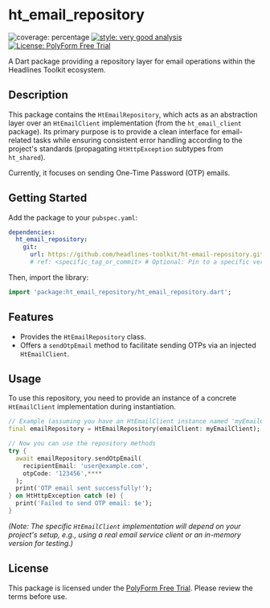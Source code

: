 # ht_email_repository

![coverage: percentage](https://img.shields.io/badge/coverage-100-green)
[![style: very good analysis](https://img.shields.io/badge/style-very_good_analysis-B22C89.svg)](https://pub.dev/packages/very_good_analysis)
[![License: PolyForm Free Trial](https://img.shields.io/badge/License-PolyForm%20Free%20Trial-blue)](https://polyformproject.org/licenses/free-trial/1.0.0)

A Dart package providing a repository layer for email operations within the
Headlines Toolkit ecosystem.

## Description

This package contains the `HtEmailRepository`, which acts as an abstraction
layer over an `HtEmailClient` implementation (from the `ht_email_client`
package). Its primary purpose is to provide a clean interface for email-related
tasks while ensuring consistent error handling according to the project's
standards (propagating `HtHttpException` subtypes from `ht_shared`).

Currently, it focuses on sending One-Time Password (OTP) emails.

## Getting Started

Add the package to your `pubspec.yaml`:

```yaml
dependencies:
  ht_email_repository:
    git:
      url: https://github.com/headlines-toolkit/ht-email-repository.git
      # ref: <specific_tag_or_commit> # Optional: Pin to a specific version
```

Then, import the library:

```dart
import 'package:ht_email_repository/ht_email_repository.dart';
```

## Features

*   Provides the `HtEmailRepository` class.
*   Offers a `sendOtpEmail` method to facilitate sending OTPs via an injected
    `HtEmailClient`.

## Usage

To use this repository, you need to provide an instance of a concrete
`HtEmailClient` implementation during instantiation.

```dart
// Example (assuming you have an HtEmailClient instance named 'myEmailClient')
final emailRepository = HtEmailRepository(emailClient: myEmailClient);

// Now you can use the repository methods
try {
  await emailRepository.sendOtpEmail(
    recipientEmail: 'user@example.com',
    otpCode: '123456',****
  );
  print('OTP email sent successfully!');
} on HtHttpException catch (e) {
  print('Failed to send OTP email: $e');
}
```

*(Note: The specific `HtEmailClient` implementation will depend on your project's setup, e.g., using a real email service client or an in-memory version for testing.)*

## License

This package is licensed under the [PolyForm Free Trial](LICENSE). Please review the terms before use.
